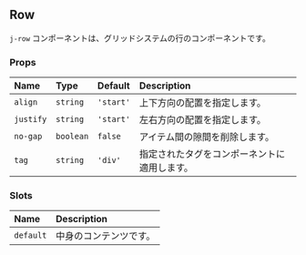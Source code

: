 ## Row

`j-row` コンポーネントは、グリッドシステムの行のコンポーネントです。

### Props

|Name|Type|Default|Description|
|:--|:--|:--|:--|
|`align`|`string`|`'start'`|上下方向の配置を指定します。|
|`justify`|`string`|`'start'`|左右方向の配置を指定します。|
|`no-gap`|`boolean`|`false`|アイテム間の隙間を削除します。|
|`tag`|`string`|`'div'`|指定されたタグをコンポーネントに適用します。|

### Slots

|Name|Description|
|:--|:--|
|`default`|中身のコンテンツです。|
